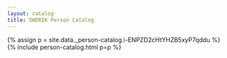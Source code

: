 ```yaml
---
layout: catalog
title: SWERIK Person Catalog
---
```

{% assign p = site.data._person-catalog.i-ENPZD2cHtYHZB5xyP7qddu %}
{% include person-catalog.html p=p %}

